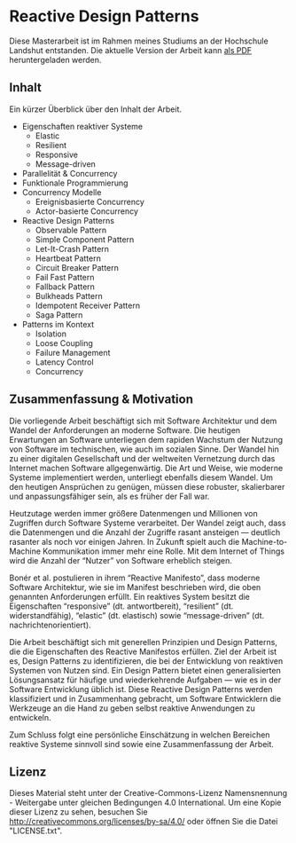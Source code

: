 # Reactive Design Patterns
Diese Masterarbeit ist im Rahmen meines Studiums an der Hochschule Landshut entstanden. Die aktuelle Version der Arbeit kann [als PDF](https://github.com/alexvetter/Masterarbeit/releases/latest) heruntergeladen werden.

## Inhalt
Ein kürzer Überblick über den Inhalt der Arbeit.

* Eigenschaften reaktiver Systeme
    * Elastic
    * Resilient
    * Responsive
    * Message-driven
* Parallelität & Concurrency
* Funktionale Programmierung
* Concurrency Modelle
    * Ereignisbasierte Concurrency
    * Actor-basierte Concurrency 
* Reactive Design Patterns
    * Observable Pattern
    * Simple Component Pattern
    * Let-It-Crash Pattern
    * Heartbeat Pattern
    * Circuit Breaker Pattern
    * Fail Fast Pattern
    * Fallback Pattern
    * Bulkheads Pattern
    * Idempotent Receiver Pattern
    * Saga Pattern
* Patterns im Kontext
    * Isolation
    * Loose Coupling
    * Failure Management
    * Latency Control
    * Concurrency

## Zusammenfassung & Motivation
Die vorliegende Arbeit beschäftigt sich mit Software Architektur und dem Wandel der Anforderungen an moderne Software. Die heutigen Erwartungen an Software unterliegen dem rapiden Wachstum der Nutzung von Software im technischen, wie auch im sozialen Sinne. Der Wandel hin zu einer digitalen Gesellschaft und der weltweiten Vernetzung durch das Internet machen Software allgegenwärtig. Die Art und Weise, wie moderne Systeme implementiert werden, unterliegt ebenfalls diesem Wandel. Um den heutigen Ansprüchen zu genügen, müssen diese robuster, skalierbarer und anpassungsfähiger sein, als es früher der Fall war.

Heutzutage werden immer größere Datenmengen und Millionen von Zugriffen durch Software Systeme verarbeitet. Der Wandel zeigt auch, dass die Datenmengen und die Anzahl der Zugriffe rasant ansteigen — deutlich rasanter als noch vor einigen Jahren. In Zukunft spielt auch die Machine-to-Machine Kommunikation immer mehr eine Rolle. Mit dem Internet of Things wird die Anzahl der “Nutzer” von Software erheblich steigen.

Bonér et al. postulieren in ihrem “Reactive Manifesto”, dass moderne Software Architektur, wie sie im Manifest beschrieben wird, die oben genannten Anforderungen erfüllt. Ein reaktives System besitzt die Eigenschaften “responsive” (dt. antwortbereit), “resilient” (dt. widerstandfähig), “elastic” (dt. elastisch) sowie “message-driven” (dt. nachrichtenorientiert).

Die Arbeit beschäftigt sich mit generellen Prinzipien und Design Patterns, die die Eigenschaften des Reactive Manifestos erfüllen. Ziel der Arbeit ist es, Design Patterns zu identifizieren, die bei der Entwicklung von reaktiven Systemen von Nutzen sind. Ein Design Pattern bietet einen generalisierten Lösungsansatz für häufige und wiederkehrende Aufgaben — wie es in der Software Entwicklung üblich ist. Diese Reactive Design Patterns werden klassifiziert und in Zusammenhang gebracht, um Software Entwicklern die Werkzeuge an die Hand zu geben selbst reaktive Anwendungen zu entwickeln.

Zum Schluss folgt eine persönliche Einschätzung in welchen Bereichen reaktive Systeme sinnvoll sind sowie eine Zusammenfassung der Arbeit.

## Lizenz

Dieses Material steht unter der Creative-Commons-Lizenz Namensnennung - Weitergabe unter gleichen Bedingungen 4.0 International. Um eine Kopie dieser Lizenz zu sehen, besuchen Sie http://creativecommons.org/licenses/by-sa/4.0/ oder öffnen Sie die Datei "LICENSE.txt".
